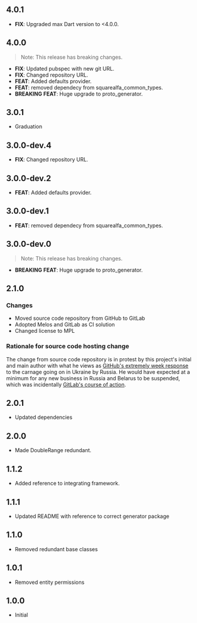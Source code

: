 ## 4.0.1

 - **FIX**: Upgraded max Dart version to <4.0.0.

## 4.0.0

> Note: This release has breaking changes.

 - **FIX**: Updated pubspec with new git URL.
 - **FIX**: Changed repository URL.
 - **FEAT**: Added defaults provider.
 - **FEAT**: removed dependecy from squarealfa_common_types.
 - **BREAKING** **FEAT**: Huge upgrade to proto_generator.

## 3.0.1

 - Graduation


## 3.0.0-dev.4

 - **FIX**: Changed repository URL.

## 3.0.0-dev.2

 - **FEAT**: Added defaults provider.

## 3.0.0-dev.1

 - **FEAT**: removed dependecy from squarealfa_common_types.

## 3.0.0-dev.0

> Note: This release has breaking changes.

 - **BREAKING** **FEAT**: Huge upgrade to proto_generator.

## 2.1.0

### Changes
- Moved source code repository from GitHub to GitLab
- Adopted Melos and GitLab as CI solution
- Changed license to MPL

### Rationale for source code hosting change

The change from source code repository is in protest by this project's initial and main author with what he views as [GitHub's extremely week response](https://github.blog/2022-03-02-our-response-to-the-war-in-ukraine/) to the carnage going on in Ukraine by Russia. He would have expected at a minimum for any new business in Russia and Belarus to be suspended, which was incidentally [GitLab's course of action](https://about.gitlab.com/blog/2022/03/11/gitlab-actions-to-date-regarding-russian-invasion-of-ukraine/#suspending-new-business-in-russia-and-belarus).

## 2.0.1

- Updated dependencies

## 2.0.0

- Made DoubleRange redundant.

## 1.1.2

- Added reference to integrating framework.

## 1.1.1

- Updated README with reference to correct generator package

## 1.1.0

- Removed redundant base classes

## 1.0.1

- Removed entity permissions

## 1.0.0

- Initial